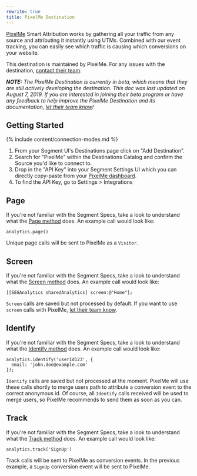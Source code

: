 ```yaml
---
rewrite: true
title: PixelMe Destination
---
```

[PixelMe](https://pixelme.me/?utm_source=segmentio&utm_medium=docs&utm_campaign=partners) Smart Attribution works by gathering all your traffic from any source and attributing it instantly using UTMs. Combined with our event tracking, you can easily see which traffic is causing which conversions on your website.

This destination is maintained by PixelMe. For any issues with the destination, [contact their team](mailto:team@pixelme.me).

_**NOTE:** The PixelMe Destination is currently in beta, which means that they are still actively developing the destination. This doc was last updated on August 7, 2019. If you are interested in joining their beta program or have any feedback to help improve the PixelMe Destination and its documentation, [let their team know](mailto:team@pixelme.me)!_


## Getting Started

{% include content/connection-modes.md %}

1. From your Segment UI's Destinations page click on "Add Destination".
2. Search for "PixelMe" within the Destinations Catalog and confirm the Source you'd like to connect to.
3. Drop in the "API Key" into your Segment Settings UI which you can directly copy-paste from your [PixelMe dashboard](https://app.pixelme.me).
4. To find the API Key, go to Settings > Integrations

## Page

If you're not familiar with the Segment Specs, take a look to understand what the [Page method](https://segment.com/docs/connections/spec/page/) does. An example call would look like:

```
analytics.page()
```

Unique page calls will be sent to PixelMe as a `Visitor`.


## Screen

If you're not familiar with the Segment Specs, take a look to understand what the [Screen method](https://segment.com/docs/connections/spec/screen/) does. An example call would look like:

```
[[SEGAnalytics sharedAnalytics] screen:@"Home"];
```

`Screen` calls are saved but not processed by default. If you want to use `screen` calls with PixelMe, [let  their team know](mailto:team@pixelme.me).



## Identify

If you're not familiar with the Segment Specs, take a look to understand what the [Identify method](https://segment.com/docs/connections/spec/identify/) does. An example call would look like:

```
analytics.identify('userId123', {
  email: 'john.doe@example.com'
});
```

`Identify` calls are saved but not processed at the moment. PixelMe will use these calls shortly to merge users path to attribute a conversion event to the correct anonymous id. Of course, all `Identify` calls received will be used to merge users, so PixelMe recommends to send them as soon as you can.


## Track

If you're not familiar with the Segment Specs, take a look to understand what the [Track method](https://segment.com/docs/connections/spec/track/) does. An example call would look like:

```
analytics.track('SignUp')
```

Track calls will be sent to PixelMe as conversion events. In the previous example, a `SignUp` conversion event will be sent to PixelMe.
